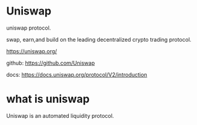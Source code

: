 # Uniswap 

uniswap protocol. 

swap, earn,and build on the leading decentralized crypto trading protocol.

https://uniswap.org/

github: https://github.com/Uniswap

docs: https://docs.uniswap.org/protocol/V2/introduction

# what is uniswap

Uniswap is an automated liquidity protocol.